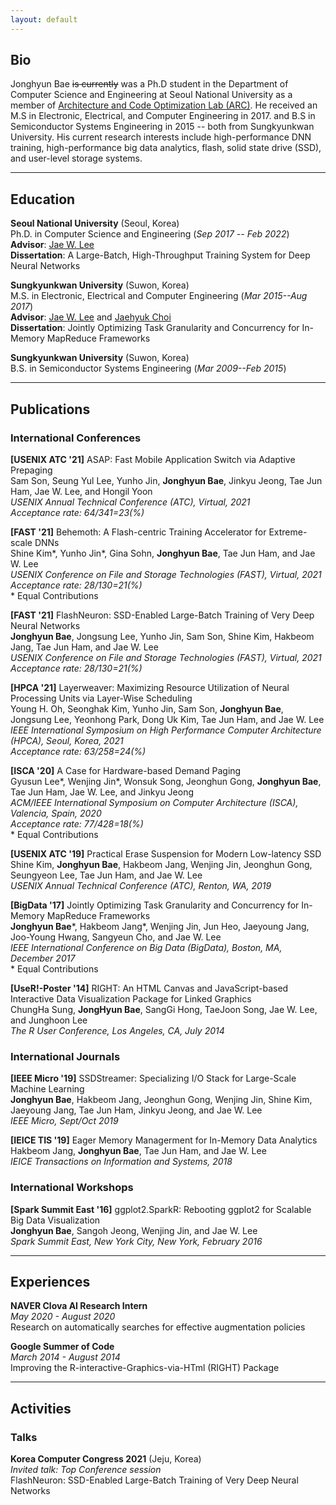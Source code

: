 ```yaml
---
layout: default
---
```


## Bio

Jonghyun Bae ~~is currently~~ was a Ph.D student in the Department of Computer
Science and Engineering at Seoul National University as a member of
[Architecture and Code Optimization Lab (ARC)](http://arc.snu.ac.kr/). He
received an M.S in Electronic, Electrical, and Computer Engineering in 2017.
and B.S in Semiconductor Systems Engineering in 2015 -- both from Sungkyunkwan
University. His current research interests include high-performance DNN
training, high-performance big data analytics, flash, solid state drive (SSD),
and user-level storage systems.

---

## Education

**Seoul National University** (Seoul, Korea)   
Ph.D. in Computer Science and Engineering (_Sep 2017 -- Feb 2022_)   
**Advisor**: [Jae W. Lee](https://iamjaelee.github.io/www/)   
**Dissertation**: A Large-Batch, High-Throughput Training System for Deep Neural Networks

**Sungkyunkwan University** (Suwon, Korea)   
M.S. in Electronic, Electrical and Computer Engineering (_Mar 2015--Aug 2017_)   
**Advisor**: [Jae W. Lee](https://iamjaelee.github.io/www/) and [Jaehyuk Choi](https://sites.google.com/view/eemix/people#h.p_ID_53)    
**Dissertation**: Jointly Optimizing Task Granularity and Concurrency for In-Memory MapReduce Frameworks

**Sungkyunkwan University** (Suwon, Korea)   
B.S. in Semiconductor Systems Engineering (_Mar 2009--Feb 2015_)

---

## Publications

### International Conferences
**[USENIX ATC '21]** ASAP: Fast Mobile Application Switch via Adaptive Prepaging   
Sam Son, Seung Yul Lee, Yunho Jin, **Jonghyun Bae**, Jinkyu Jeong, Tae Jun Ham, Jae W. Lee, and Hongil Yoon   
_USENIX Annual Technical Conference (ATC), Virtual, 2021_   
_Acceptance rate: 64/341=23(%)_


**[FAST '21]** Behemoth: A Flash-centric Training Accelerator for Extreme-scale DNNs   
Shine Kim\*, Yunho Jin\*, Gina Sohn, **Jonghyun Bae**, Tae Jun Ham, and Jae W. Lee   
_USENIX Conference on File and Storage Technologies (FAST), Virtual, 2021_   
_Acceptance rate: 28/130=21(%)_   
\* Equal Contributions


**[FAST '21]** FlashNeuron: SSD-Enabled Large-Batch Training of Very Deep Neural Networks   
**Jonghyun Bae**, Jongsung Lee, Yunho Jin, Sam Son, Shine Kim, Hakbeom Jang, Tae Jun Ham, and Jae W. Lee   
_USENIX Conference on File and Storage Technologies (FAST), Virtual, 2021_   
_Acceptance rate: 28/130=21(%)_


**[HPCA '21]** Layerweaver: Maximizing Resource Utilization of Neural Processing Units via Layer-Wise Scheduling   
Young H. Oh, Seonghak Kim, Yunho Jin, Sam Son, **Jonghyun Bae**, Jongsung Lee, Yeonhong Park, Dong Uk Kim, Tae Jun Ham, and Jae W. Lee   
_IEEE International Symposium on High Performance Computer Architecture (HPCA), Seoul, Korea, 2021_   
_Acceptance rate: 63/258=24(%)_


**[ISCA '20]** A Case for Hardware-based Demand Paging   
Gyusun Lee\*, Wenjing Jin\*, Wonsuk Song, Jeonghun Gong, **Jonghyun Bae**, Tae Jun Ham, Jae W. Lee, and Jinkyu Jeong   
_ACM/IEEE International Symposium on Computer Architecture (ISCA), Valencia, Spain, 2020_   
_Acceptance rate: 77/428=18(%)_   
\* Equal Contributions


**[USENIX ATC '19]** Practical Erase Suspension for Modern Low-latency SSD   
Shine Kim, **Jonghyun Bae**, Hakbeom Jang, Wenjing Jin, Jeonghun Gong, Seungyeon Lee, Tae Jun Ham, and Jae W. Lee   
_USENIX Annual Technical Conference (ATC), Renton, WA, 2019_   


**[BigData '17]** Jointly Optimizing Task Granularity and Concurrency for In-Memory MapReduce Frameworks   
**Jonghyun Bae**\*, Hakbeom Jang\*, Wenjing Jin, Jun Heo, Jaeyoung Jang, Joo-Young Hwang, Sangyeun Cho, and Jae W. Lee   
_IEEE International Conference on Big Data (BigData), Boston, MA, December 2017_   
\* Equal Contributions


**[UseR!-Poster '14]** RIGHT: An HTML Canvas and JavaScript-based Interactive Data Visualization Package for Linked Graphics   
ChungHa Sung, **JongHyun Bae**, SangGi Hong, TaeJoon Song, Jae W. Lee, and Junghoon Lee   
_The R User Conference, Los Angeles, CA, July 2014_



### International Journals
**[IEEE Micro '19]** SSDStreamer: Specializing I/O Stack for Large-Scale Machine Learning   
**Jonghyun Bae**, Hakbeom Jang, Jeonghun Gong, Wenjing Jin, Shine Kim, Jaeyoung Jang, Tae Jun Ham, Jinkyu Jeong, and Jae W. Lee   
_IEEE Micro, Sept/Oct 2019_


**[IEICE TIS '19]** Eager Memory Managerment for In-Memory Data Analytics   
Hakbeom Jang, **Jonghyun Bae**, Tae Jun Ham, and Jae W. Lee   
_IEICE Transactions on Information and Systems, 2018_



### International Workshops
**[Spark Summit East '16]** ggplot2.SparkR: Rebooting ggplot2 for Scalable Big Data Visualization   
**Jonghyun Bae**, Sangoh Jeong, Wenjing Jin, and Jae W. Lee   
_Spark Summit East, New York City, New York, February 2016_

---

## Experiences

**NAVER Clova AI Research Intern**   
_May 2020 - August 2020_   
Research on automatically searches for effective augmentation policies

**Google Summer of Code**   
_March 2014 - August 2014_   
Improving the R-interactive-Graphics-via-HTml (RIGHT) Package

---

## Activities

### Talks

**Korea Computer Congress 2021** (Jeju, Korea)   
_Invited talk: Top Conference session_   
FlashNeuron: SSD-Enabled Large-Batch Training of Very Deep Neural Networks

